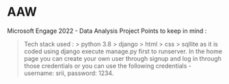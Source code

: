 # AAW
Microsoft Engage 2022 - Data Analysis Project 
Points to keep in mind :
  > Tech stack used :
    > python 3.8
    > django
    > html
    > css
    > sqllite
  > as it is coded using django execute manage.py first to runserver.
  > In the home page you can create your own user through signup and log in through those credentials or you can use the following credentials - username: srii, password: 1234.
  >  
